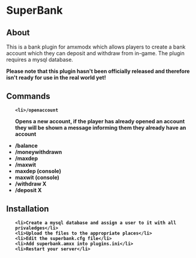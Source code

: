 <h1>SuperBank</h1>

<h2>About</h2>

This is a bank plugin for amxmodx which allows players to create a bank account 
which they can deposit and withdraw from in-game. The plugin requires a mysql 
database.

<b>Please note that this plugin hasn't been officially released and therefore isn't
ready for use in the real world yet!<b>

<h2>Commands</h2>

<ul>

    <li>/openaccount
<p>Opens a new account, if the player has already opened an account they will be shown a message informing them they already have an account </p>
</li>
    <li>/balance</li>
    <li>/moneywithdrawn</li>
    <li>/maxdep</li>
    <li>/maxwit</li>
    <li>maxdep (console)</li>
    <li>maxwit (console)</li>
    <li>/withdraw X</li>
    <li>/deposit X</li>

</ul>

<h2>Installation</h2>

<ol>

    <li>Create a mysql database and assign a user to it with all privaledges</li>
    <li>Upload the files to the appropriate places</li>
    <li>Edit the superbank.cfg file</li>
    <li>Add superbank.amxx into plugins.ini</li>
    <li>Restart your server</li>

</ol>